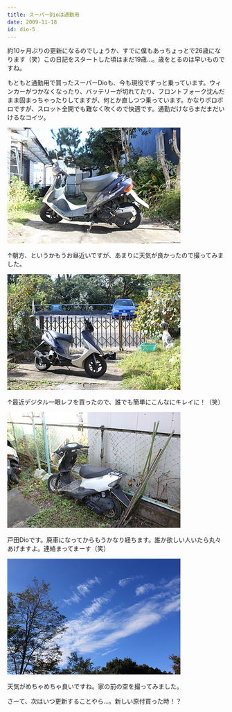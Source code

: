 ```yaml
---
title: スーパーDioは通勤用
date: 2009-11-18
id: dio-5
---
```



<p class="sentence">約10ヶ月ぶりの更新になるのでしょうか、すでに僕もあっちょっとで26歳になります（笑）この日記をスタートした頃はまだ19歳...。歳をとるのは早いものですね。</p>
<p class="sentence spacing10">もともと通勤用で買ったスーパーDioも、今も現役でずっと乗っています。ウィンカーがつかなくなったり、バッテリーが切れてたり、フロントフォーク沈んだまま固まっちゃったりしてますが、何とか直しつつ乗っています。かなりボロボロですが、スロット全開でも難なく吹くので快適です。通勤だけならまだまだいけるなコイツ。</p>
<div class="center spacing"><img src="/photo/diary/2009.11.18_01.jpg" alt=""></div>
<p class="sentence spacing10">↑朝方、というかもうお昼近いですが、あまりに天気が良かったので撮ってみました。</p>
<div class="center spacing"><img src="/photo/diary/2009.11.18_02.jpg" alt=""></div>
<p class="sentence spacing10">↑最近デジタル一眼レフを買ったので、誰でも簡単にこんなにキレイに！（笑）</p>
<div class="center spacing"><img src="/photo/diary/2009.11.18_03.jpg" alt=""></div>
<p class="sentence spacing10">戸田Dioです。廃車になってからもうかなり経ちます。誰か欲しい人いたら丸々あげますよ。連絡まってまーす（笑）</p>
<div class="center spacing"><img src="/photo/diary/2009.11.18_04.jpg" alt=""></div>
<p class="sentence">天気がめちゃめちゃ良いですね。家の前の空を撮ってみました。</p>
<p class="sentence">さーて、次はいつ更新することやら...。新しい原付買った時！？</p>
